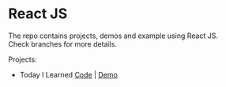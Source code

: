 # React JS
The repo contains projects, demos and example using React JS.  
Check branches for more details.

Projects:
- Today I Learned [Code](https://github.com/locateganesh/react/tree/today-i-learned) | [Demo](https://facts-react-app.netlify.app/)

